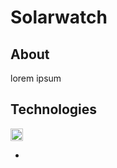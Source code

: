 # Solarwatch

## About

lorem ipsum

## Technologies
<a href="URL_REDIRECT" target="blank"><img align="center" src="https://github.com/get-icon/geticon/blob/master/icons/vite.svg" height="20" /></a>


*
